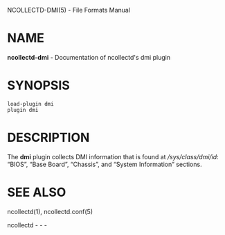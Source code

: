 NCOLLECTD-DMI(5) - File Formats Manual

# NAME

**ncollectd-dmi** - Documentation of ncollectd's dmi plugin

# SYNOPSIS

	load-plugin dmi
	plugin dmi

# DESCRIPTION

The **dmi** plugin collects DMI information that is found at
*/sys/class/dmi/id*: &#8220;BIOS&#8221;, &#8220;Base Board&#8221;,
&#8220;Chassis&#8221;, and &#8220;System Information&#8221; sections.

# SEE ALSO

ncollectd(1),
ncollectd.conf(5)

ncollectd - - -

